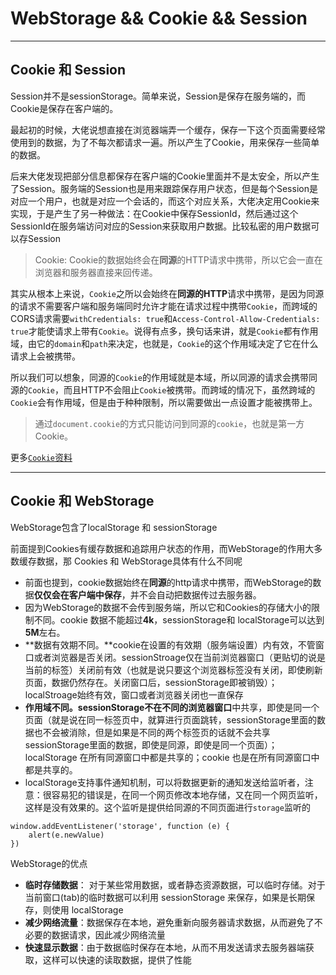 # WebStorage && Cookie && Session

---

## Cookie 和 Session

Session并不是sessionStorage。简单来说，Session是保存在服务端的，而Cookie是保存在客户端的。

最起初的时候，大佬说想直接在浏览器端弄一个缓存，保存一下这个页面需要经常使用到的数据，为了不每次都请求一遍。所以产生了Cookie，用来保存一些简单的数据。

后来大佬发现把部分信息都保存在客户端的Cookie里面并不是太安全，所以产生了Session。服务端的Session也是用来跟踪保存用户状态，但是每个Session是对应一个用户，也就是对应一个会话的，而这个对应关系，大佬决定用Cookie来实现，于是产生了另一种做法：在Cookie中保存SessionId，然后通过这个SessionId在服务端访问对应的Session来获取用户数据。比较私密的用户数据可以存Session

> Cookie: Cookie的数据始终会在**同源**的HTTP请求中携带，所以它会一直在浏览器和服务器直接来回传递。

其实从根本上来说，`Cookie`之所以会始终在**同源的HTTP**请求中携带，是因为同源的请求不需要客户端和服务端同时允许才能在请求过程中携带`Cookie`，而跨域的CORS请求需要`withCredentials: true`和`Access-Control-Allow-Credentials: true`才能使请求上带有`Cookie`。说得有点多，换句话来讲，就是`Cookie`都有作用域，由它的`domain`和`path`来决定，也就是，`Cookie`的这个作用域决定了它在什么请求上会被携带。

所以我们可以想象，同源的`Cookie`的作用域就是本域，所以同源的请求会携带同源的`Cookie`，而且HTTP不会阻止`Cookie`被携带。而跨域的情况下，虽然跨域的`Cookie`会有作用域，但是由于种种限制，所以需要做出一点设置才能被携带上。

> 通过`document.cookie`的方式只能访问到同源的`cookie`，也就是第一方Cookie。


更多[`Cookie`资料](https://developer.mozilla.org/zh-CN/docs/Web/HTTP/Cookies)

---

## Cookie 和 WebStorage

WebStorage包含了localStorage 和 sessionStorage

前面提到Cookies有缓存数据和追踪用户状态的作用，而WebStorage的作用大多数缓存数据，那 Cookies 和 WebStorage具体有什么不同呢

- 前面也提到，cookie数据始终在**同源**的http请求中携带，而WebStorage的数据**仅仅会在客户端中保存**，并不会自动把数据传过去服务器。
- 因为WebStorage的数据不会传到服务端，所以它和Cookies的存储大小的限制不同。cookie 数据不能超过**4k**，sessionStorage和 localStorage可以达到**5M**左右。
- **数据有效期不同。**cookie在设置的有效期（服务端设置）内有效，不管窗口或者浏览器是否关闭。sessionStroage仅在当前浏览器窗口（更贴切的说是当前的标签）关闭前有效（也就是说只要这个浏览器标签没有关闭，即使刷新页面，数据仍然存在。关闭窗口后，sessionStorage即被销毁）；localStroage始终有效，窗口或者浏览器关闭也一直保存
- **作用域不同。**sessionStorage不在不同的浏览器**窗口**中共享，即使是同一个页面（就是说在同一标签页中，就算进行页面跳转，sessionStorage里面的数据也不会被消除，但是如果是不同的两个标签页的话就不会共享sessionStorage里面的数据，即使是同源，即使是同一个页面）；localStorage 在所有同源窗口中都是共享的；cookie 也是在所有同源窗口中都是共享的。
- localStorage支持事件通知机制，可以将数据更新的通知发送给监听者，注意：很容易犯的错误是，在同一个网页修改本地存储，又在同一个网页监听，这样是没有效果的。这个监听是提供给同源的不同页面进行`storage`监听的

```
window.addEventListener('storage', function (e) {
	alert(e.newValue)
})
```

WebStorage的优点

- **临时存储数据**： 对于某些常用数据，或者静态资源数据，可以临时存储。对于当前窗口(tab)的临时数据可以利用 sessionStorage 来保存，如果是长期保存，则使用 localStorage
- **减少网络流量**：数据保存在本地，避免重新向服务器请求数据，从而避免了不必要的数据请求，因此减少网络流量
- **快速显示数据**：由于数据临时保存在本地，从而不用发送请求去服务器端获取，这样可以快速的读取数据，提供了性能

